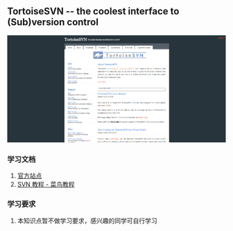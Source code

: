 ## TortoiseSVN -- the coolest interface to \(Sub\)version control

![](/assets/svn.net.png)

### 学习文档

1. [官方站点](https://tortoisesvn.net/)
2. [SVN 教程 - 菜鸟教程](https://www.runoob.com/svn/svn-tutorial.html)

### 学习要求

1. 本知识点暂不做学习要求，感兴趣的同学可自行学习



